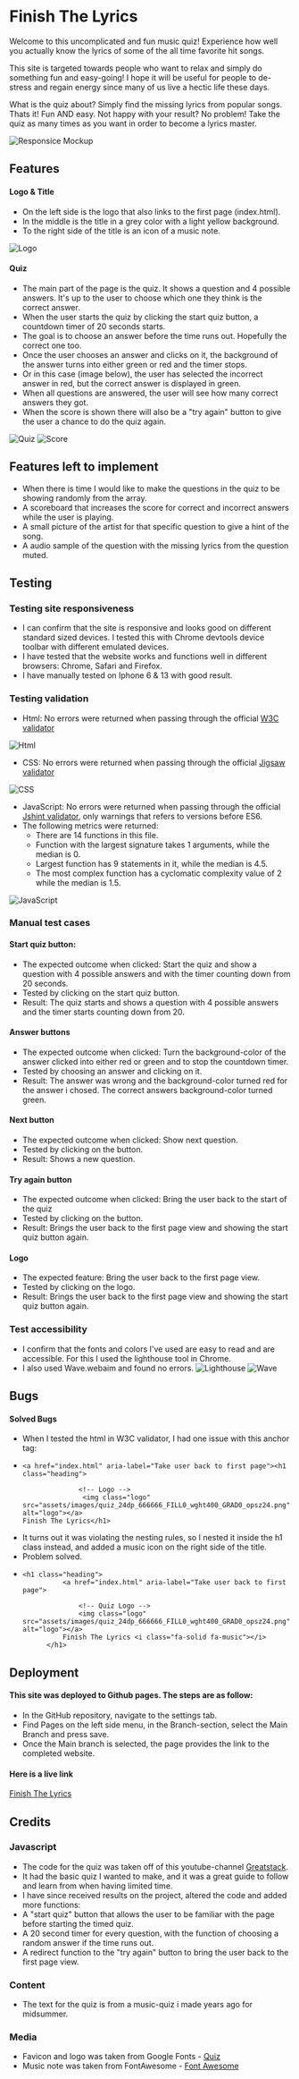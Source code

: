 # Finish The Lyrics

Welcome to this uncomplicated and fun music quiz! Experience how well you actually know the lyrics of some of the all time favorite hit songs.  

This site is targeted towards people who want to relax and simply do something fun and easy-going! I hope it will be useful for people to de-stress and regain energy since many of us live a hectic life these days. 

What is the quiz about? Simply find the missing lyrics from popular songs. Thats it! Fun AND easy. Not happy with your result? No problem! Take the quiz as many times as you want in order to become a lyrics master. 

![Responsice Mockup](https://github.com/Felixiden1987/Quiz-Game/blob/main/assets/images/mockup.png)

## Features 
#### Logo & Title
- On the left side is the logo that also links to the first page (index.html).
- In the middle is the title in a grey color with a light yellow background.
- To the right side of the title is an icon of a music note.

![Logo](https://github.com/Felixiden1987/Quiz-Game/blob/main/assets/images/landingpage.png)

#### Quiz 
- The main part of the page is the quiz. It shows a question and 4 possible answers. It's up to the user to choose which one they think is the correct answer.
- When the user starts the quiz by clicking the start quiz button, a countdown timer of 20 seconds starts.
- The goal is to choose an answer before the time runs out. Hopefully the correct one too.
- Once the user chooses an answer and clicks on it, the background of the answer turns into either green or red and the timer stops.
- Or in this case (image below), the user has selected the incorrect answer in red, but the correct answer is displayed in green.
- When all questions are answered, the user will see how many correct answers they got.
- When the score is shown there will also be a "try again" button to give the user a chance to do the quiz again.
   
![Quiz](https://github.com/Felixiden1987/Quiz-Game/blob/main/assets/images/incorrect.png)
![Score](https://github.com/Felixiden1987/Quiz-Game/blob/main/assets/images/tryagain.png)

## Features left to implement
- When there is time I would like to make the questions in the quiz to be showing randomly from the array.
- A scoreboard that increases the score for correct and incorrect answers while the user is playing.
- A small picture of the artist for that specific question to give a hint of the song.
- A audio sample of the question with the missing lyrics from the question muted. 
## Testing 
### Testing site responsiveness
- I can confirm that the site is responsive and looks good on different standard sized devices. 
  I tested this with Chrome devtools device toolbar with different emulated devices.
- I have tested that the website works and functions well in different browsers: Chrome, Safari and Firefox.
- I have manually tested on Iphone 6 & 13 with good result.

### Testing validation
- Html: No errors were returned when passing through the official [W3C validator](https://validator.w3.org/#validate_by_input)

![Html](https://github.com/Felixiden1987/Quiz-Game/blob/main/assets/images/html-checker.png)

- CSS: No errors were returned when passing through the official [Jigsaw validator](https://jigsaw.w3.org/css-validator/)

![CSS](https://github.com/Felixiden1987/Quiz-Game/blob/main/assets/images/css-checker2.png)

- JavaScript: No errors were returned when passing through the official [Jshint validator](https://jshint.com/), only warnings that refers to versions before ES6.
- The following metrics were returned:
  - There are 14 functions in this file.
  - Function with the largest signature takes 1 arguments, while the median is 0.
  - Largest function has 9 statements in it, while the median is 4.5.
  - The most complex function has a cyclomatic complexity value of 2 while the median is 1.5.

![JavaScript](https://github.com/Felixiden1987/Quiz-Game/blob/main/assets/images/jshint1.png)

### Manual test cases

#### Start quiz button: 
- The expected outcome when clicked: Start the quiz and show a question with 4 possible answers and with the timer counting down from 20 seconds.
- Tested by clicking on the start quiz button.
- Result: The quiz starts and shows a question with 4 possible answers and the timer starts counting down from 20.
#### Answer buttons
- The expected outcome when clicked: Turn the background-color of the answer clicked into either red or green and to stop the countdown timer.
- Tested by choosing an answer and clicking on it. 
- Result: The answer was wrong and the background-color turned red for the answer i chosed. The correct answers background-color turned green.
#### Next button
- The expected outcome when clicked: Show next question.
- Tested by clicking on the button.
- Result: Shows a new question.
#### Try again button 
- The expected outcome when clicked: Bring the user back to the start of the quiz
- Tested by clicking on the button.
- Result: Brings the user back to the first page view and showing the start quiz button again.
#### Logo 
- The expected feature: Bring the user back to the first page view.
- Tested by clicking on the logo.
- Result: Brings the user back to the first page view and showing the start quiz button again.
### Test accessibility
- I confirm that the fonts and colors I've used are easy to read and are accessible. For this I used the lighthouse tool in Chrome.
- I also used Wave.webaim and found no errors.
![Lighthouse](https://github.com/Felixiden1987/Quiz-Game/blob/main/assets/images/lighthouse.png)
![Wave](https://github.com/Felixiden1987/Quiz-Game/blob/main/assets/images/wave2.png)
## Bugs 
#### Solved Bugs
- When I tested the html in W3C validator, I had one issue with this anchor tag:
- ```
  <a href="index.html" aria-label="Take user back to first page"><h1 class="heading">

                <!-- Logo -->
                 <img class="logo" src="assets/images/quiz_24dp_666666_FILL0_wght400_GRAD0_opsz24.png" alt="logo"></a>
  Finish The Lyrics</h1>
  ```
- It turns out it was violating the nesting rules, so I nested it inside the h1 class instead, and added a music icon on the right side of the title.
- Problem solved.
- ```
  <h1 class="heading">
            <a href="index.html" aria-label="Take user back to first page">

                <!-- Quiz Logo -->
                <img class="logo" src="assets/images/quiz_24dp_666666_FILL0_wght400_GRAD0_opsz24.png" alt="logo"></a>
            Finish The Lyrics <i class="fa-solid fa-music"></i>
        </h1>
  ``` 

## Deployment 

 
#### This site was deployed to Github pages. The steps are as follow:
- In the GitHub repository, navigate to the settings tab.
- Find Pages on the left side menu, in the Branch-section, select the Main Branch and press save.
- Once the Main branch is selected, the page provides the link to the completed website.

#### Here is a live link 
[Finish The Lyrics](https://felixiden1987.github.io/Quiz-Game/)

## Credits 

### Javascript 
- The code for the quiz was taken off of this youtube-channel 
[Greatstack](https://www.youtube.com/watch?v=PBcqGxrr9g8).
- It had the basic quiz I wanted to make, and it was a great guide to follow and learn from when having limited time.
- I have since received results on the project, altered the code and added more functions:
- A "start quiz" button that allows the user to be familiar with the page before starting the timed quiz. 
- A 20 second timer for every question, with the function of choosing a random answer if the time runs out.
- A redirect function to the "try again" button to bring the user back to the first page view.
### Content 
- The text for the quiz is from a music-quiz i made years ago for midsummer.
### Media 
- Favicon and logo was taken from Google Fonts - [Quiz](https://fonts.google.com/icons?icon.query=quiz&icon.size=24&icon.color=%235f6368)
- Music note was taken from FontAwesome - [Font Awesome](https://fontawesome.com/icons/music?f=classic&s=solid)

